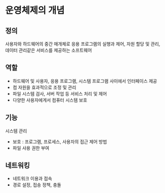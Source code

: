 # 운영체제의 개념

## 정의
사용자와 하드웨어의 중간 매개체로 응용 프로그램의 실행과 제어,
자원 할당 및 관리, 데이터 관리같은 서비스를 제공하는 소프트웨어

## 역할
- 하드웨어 및 사용자, 응용 프로그램, 시스템 프로그램 사이에서 인터페이스 제공
- 컴 자원을 효과적으로 조정 및 관리
- 파일 시스템 검사, 서버 작업 등 서비스 처리 및 제어
- 다양한 사용자에게서 컴퓨터 시스템 보호

## 기능
시스템 관리
- 보호 : 프로그램, 프로세스, 사용자의 접근 제어 방법
- 파일 사용 권한 부여

## 네트워킹
- 네트워크 이용과 접속
- 경로 설정, 접송 정책, 충돌